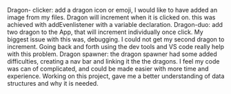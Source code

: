 Dragon- clicker: add a dragon icon or emoji, I would like to have added an image from my files. Dragon will increment when it is clicked on. this was achieved with addEvenlistener with a variable declaration.
Dragon-duo:  add two dragon to the App, that will increment individually once click. My biggest issue with this was, debugging. I could not get my second dragon to increment. Going back and forth using the dev tools and VS code  really help with this problem. 
Dragon spawner: the dragon spawner had some added difficulties, creating a nav bar and linking it the the dragons. I feel my code was can of complicated, and could be made easier with more time and experience. Working on this project, gave me a better understanding of data structures and why it is needed.
